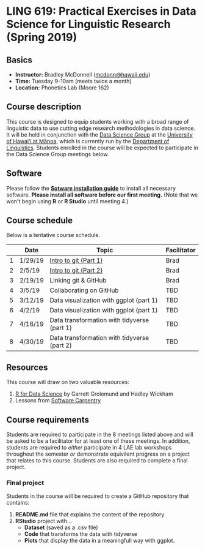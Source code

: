 
# LING 619: Practical Exercises in Data Science for Linguistic Research (Spring 2019)


## Basics
* **Instructor:** Bradley McDonnell (mcdonn@hawaii.edu)
* **Time:** Tuesday 9-10am (meets twice a month)
* **Location:** Phonetics Lab (Moore 162) 

## Course description
This course is designed to equip students working with a broad range of linguistic data to use cutting edge research methodologies in data science. It will be held in conjunction with the [Data Science Group](https://github.com/uhm-dsg) at the [University of Hawai‘i at Mānoa](https://manoa.hawaii.edu/), which is currently run by the [Department of Linguistics](http://ling.hawaii.edu/). Students enrolled in the course will be expected to participate in the Data Science Group meetings below.  

## Software
Please follow the [**Sotware installation guide**](installation.md) to install all necessary software. **Please install all software before our first meeting.** (Note that we won't begin using **R** or **R Studio** until meeting 4.) 

## Course schedule
Below is a tentative course schedule. 

|   | **Date** | **Topic**                                   | **Facilitator** |
|---|----------|---------------------------------------------|-----------------|
| 1 | 1/29/19  | [Intro to git (Part 1)](intro_to_git_p1.md) | Brad            |
| 2 | 2/5/19   | [Intro to git (Part 2)](intro_to_git_p2.md) | Brad            | 
| 3 | 2/19/19  | Linking git & GitHub                        | Brad            |
| 4 | 3/5/19   | Collaborating on GitHub                     | TBD             |
| 5 | 3/12/19  | Data visualization with ggplot (part 1)     | TBD             |
| 6 | 4/2/19   | Data visualization with ggplot (part 1)     | TBD             |
| 7 | 4/16/19  | Data transformation with tidyverse (part 1) | TBD             |
| 8 | 4/30/19  | Data transformation with tidyverse (part 2) | TBD             |

## Resources
This course will draw on two valuable resources: 

1. [R for Data Science](https://r4ds.had.co.nz/) by Garrett Grolemund and Hadley Wickham
2. Lessons from [Software Carpentry](https://software-carpentry.org/lessons/)

## Course requirements
Students are required to participate in the 8 meetings listed above and will be asked to be a facilitator for at least one of these meetings. In addition, students are required to *either* participate in 4 LAE lab workshops throughout the semester *or* demonstrate equivilent  progress on a project that relates to this course. Students are also required to complete a final project.

### Final project
Students in the course will be required to create a GitHub repository that contains: 

1. **README.md** file that explains the content of the repository 
1. **RStudio** project with... 
    * **Dataset** (saved as a .csv file)
    * **Code** that transforms the data with tidyverse
    * **Plots** that display the data in a meaningfull way with ggplot.